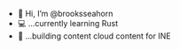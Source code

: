 - 👋 Hi, I’m @brooksseahorn
- 💻 ...currently learning Rust
- 🚧 ...building content cloud content for INE

<!---
brooksseahorn/brooksseahorn is a ✨ special ✨ repository because its `README.md` (this file) appears on your GitHub profile.
You can click the Preview link to take a look at your changes.
--->
